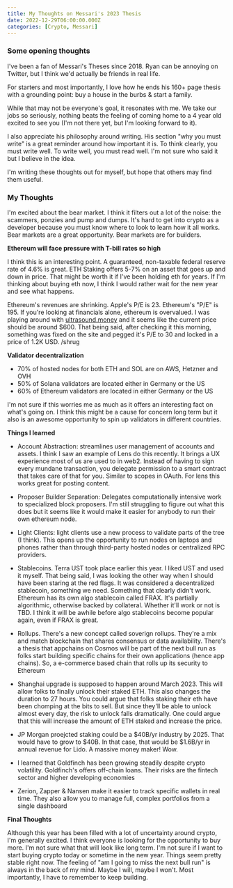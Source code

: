 ```yaml
---
title: My Thoughts on Messari's 2023 Thesis
date: 2022-12-29T06:00:00.000Z
categories: [Crypto, Messari]
---
```


### Some opening thoughts

I've been a fan of Messari's Theses since 2018. Ryan can be annoying on Twitter, but I think we'd actually be friends in real life.

For starters and most importantly, I love how he ends his 160+ page thesis with a grounding point: buy a house in the burbs & start a family.

While that may not be everyone's goal, it resonates with me. We take our jobs so seriously, nothing beats the feeling of coming home to a 4 year old excited to see you (I'm not there yet, but I'm looking forward to it).

I also appreciate his philosophy around writing. His section "why you must write" is a great reminder around how important it is. To think clearly, you must write well. To write well, you must read well. I'm not sure who said it but I believe in the idea.

I'm writing these thoughts out for myself, but hope that others may find them useful.


### My Thoughts

I'm excited about the bear market. I think it filters out a lot of the noise: the scammers, ponzies and pump and dumps. It's hard to get into crypto as a developer because you must know where to look to learn how it all works. Bear markets are a great opportunity. Bear markets are for builders.

**Ethereum will face pressure with T-bill rates so high**

I think this is an interesting point. A guaranteed, non-taxable federal reserve rate of 4.6% is great. ETH Staking offers 5-7% on an asset that goes up and down in price. That might be worth it if I've been holding eth for years. If I'm thinking about buying eth now, I think I would rather wait for the new year and see what happens.

Ethereum's revenues are shrinking. Apple's P/E is 23. Ethereum's "P/E" is 195. If you're looking at financials alone, ethereum is overvalued. I was playing around with [ultrasound.money](https://ultrasound.money/) and it seems like the current price should be around $600. That being said, after checking it this morning, something was fixed on the site and pegged it's P/E to 30 and locked in a price of 1.2K USD. /shrug

**Validator decentralization**

- 70% of hosted nodes for both ETH and SOL are on AWS, Hetzner and OVH
- 50% of Solana validators are located either in Germany or the US
- 60% of Ethereum validators are located in either Germany or the US

I'm not sure if this worries me as much as it offers an interesting fact on what's going on. I think this might be a cause for concern long term but it also is an awesome opportunity to spin up validators in different countries.

**Things I learned**

- Account Abstraction: streamlines user management of accounts and assets. I think I saw an example of Lens do this recently. It brings a UX experience most of us are used to in web2. Instead of having to sign every mundane transaction, you delegate permission to a smart contract that takes care of that for you. Similar to scopes in OAuth. For lens this works great for posting content.

- Proposer Builder Separation: Delegates computationally intensive work to specialized block proposers. I'm still struggling to figure out what this does but it seems like it would make it easier for anybody to run their own ethereum node.

- Light Clients: light clients use a new process to validate parts of the tree (I think). This opens up the opportunity to run nodes on laptops and phones rather than through third-party hosted nodes or centralized RPC providers.

- Stablecoins. Terra UST took place earlier this year. I liked UST and used it myself. That being said, I was looking the other way when I should have been staring at the red flags. It was considered a decentralized stablecoin, something we need. Something that clearly didn't work. Ethereum has its own algo stablecoin called FRAX. It's partially algorithmic, otherwise backed by collateral. Whether it'll work or not is TBD. I think it will be awhile before algo stablecoins become popular again, even if FRAX is great.

- Rollups. There's a new concept called soverign rollups. They're a mix and match blockchain that shares consensus or data availability. There's a thesis that appchains on Cosmos will be part of the next bull run as folks start building specific chains for their own applications (hence app chains). So, a e-commerce based chain that rolls up its security to Ethereum

- Shanghai upgrade is supposed to happen around March 2023. This will allow folks to finally unlock their staked ETH. This also changes the duration to 27 hours. You could argue that folks staking their eth have been chomping at the bits to sell. But since they'll be able to unlock almost every day, the risk to unlock falls dramatically. One could argue that this will increase the amount of ETH staked and increase the price.

- JP Morgan proejcted staking could be a $40B/yr industry by 2025. That would have to grow to $40B. In that case, that would be $1.6B/yr in annual revenue for Lido. A massive money maker! Wow.

- I learned that Goldfinch has been growing steadily despite crypto volatility. Goldfinch's offers off-chain loans. Their risks are the fintech sector and higher developing economies

- Zerion, Zapper & Nansen make it easier to track specific wallets in real time. They also allow you to manage full, complex portfolios from a single dashboard


**Final Thoughts**

Although this year has been filled with a lot of uncertainty around crypto, I'm generally excited. I think everyone is looking for the opportunity to buy more. I'm not sure what that will look like long term. I'm not sure if I want to start buying crypto today or sometime in the new year. Things seem pretty stable right now. The feeling of "am I going to miss the next bull run" is always in the back of my mind. Maybe I will, maybe I won't. Most importantly, I have to remember to keep building.
